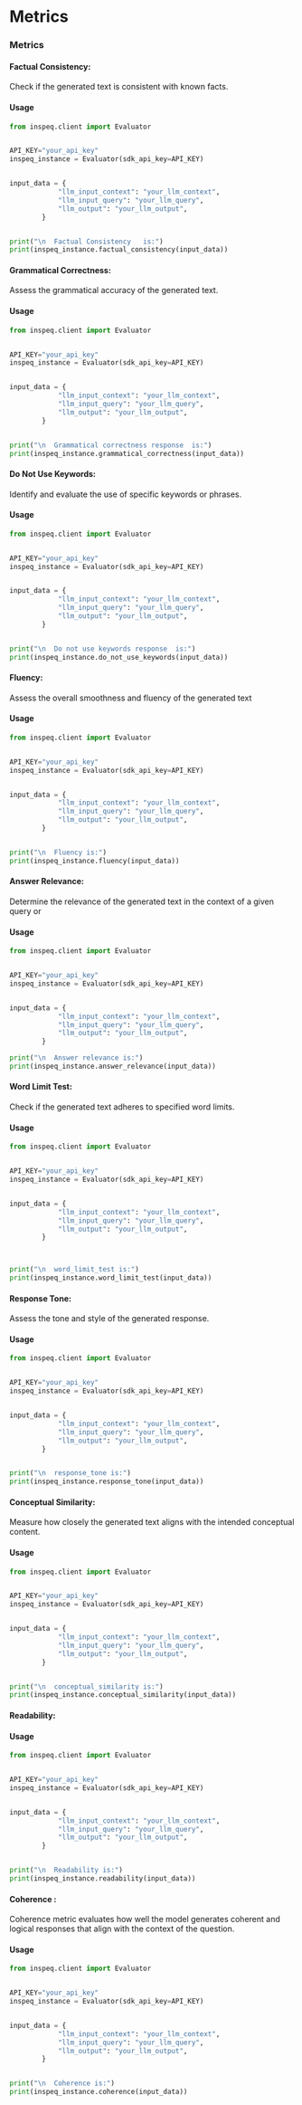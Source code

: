 # Metrics

### Metrics

#### Factual Consistency:

Check if the generated text is consistent with known facts.

#### Usage

```python
from inspeq.client import Evaluator


API_KEY="your_api_key"
inspeq_instance = Evaluator(sdk_api_key=API_KEY)


input_data = {
            "llm_input_context": "your_llm_context",
            "llm_input_query": "your_llm_query",
            "llm_output": "your_llm_output",
        }


print("\n  Factual Consistency   is:")
print(inspeq_instance.factual_consistency(input_data))
```

#### Grammatical Correctness:

Assess the grammatical accuracy of the generated text.

#### Usage

```python
from inspeq.client import Evaluator


API_KEY="your_api_key"
inspeq_instance = Evaluator(sdk_api_key=API_KEY)


input_data = {
            "llm_input_context": "your_llm_context",
            "llm_input_query": "your_llm_query",
            "llm_output": "your_llm_output",
        }


print("\n  Grammatical correctness response  is:")
print(inspeq_instance.grammatical_correctness(input_data))
```

#### Do Not Use Keywords:

Identify and evaluate the use of specific keywords or phrases.

#### Usage

```python
from inspeq.client import Evaluator


API_KEY="your_api_key"
inspeq_instance = Evaluator(sdk_api_key=API_KEY)


input_data = {
            "llm_input_context": "your_llm_context",
            "llm_input_query": "your_llm_query",
            "llm_output": "your_llm_output",
        }


print("\n  Do not use keywords response  is:")
print(inspeq_instance.do_not_use_keywords(input_data))
```

#### Fluency:

Assess the overall smoothness and fluency of the generated text

#### Usage

```python
from inspeq.client import Evaluator


API_KEY="your_api_key"
inspeq_instance = Evaluator(sdk_api_key=API_KEY)


input_data = {
            "llm_input_context": "your_llm_context",
            "llm_input_query": "your_llm_query",
            "llm_output": "your_llm_output",
        }


print("\n  Fluency is:")
print(inspeq_instance.fluency(input_data))
```

#### Answer Relevance:

Determine the relevance of the generated text in the context of a given query or

#### Usage

```python
from inspeq.client import Evaluator


API_KEY="your_api_key"
inspeq_instance = Evaluator(sdk_api_key=API_KEY)


input_data = {
            "llm_input_context": "your_llm_context",
            "llm_input_query": "your_llm_query",
            "llm_output": "your_llm_output",
        }

print("\n  Answer relevance is:")
print(inspeq_instance.answer_relevance(input_data))
```

#### Word Limit Test:

Check if the generated text adheres to specified word limits.

#### Usage

```python
from inspeq.client import Evaluator


API_KEY="your_api_key"
inspeq_instance = Evaluator(sdk_api_key=API_KEY)


input_data = {
            "llm_input_context": "your_llm_context",
            "llm_input_query": "your_llm_query",
            "llm_output": "your_llm_output",
        }



print("\n  word_limit_test is:")
print(inspeq_instance.word_limit_test(input_data))
```

#### Response Tone:

Assess the tone and style of the generated response.

#### Usage

```python
from inspeq.client import Evaluator


API_KEY="your_api_key"
inspeq_instance = Evaluator(sdk_api_key=API_KEY)


input_data = {
            "llm_input_context": "your_llm_context",
            "llm_input_query": "your_llm_query",
            "llm_output": "your_llm_output",
        }


print("\n  response_tone is:")
print(inspeq_instance.response_tone(input_data))
```

#### Conceptual Similarity:

Measure how closely the generated text aligns with the intended conceptual content.

#### Usage

```python
from inspeq.client import Evaluator


API_KEY="your_api_key"
inspeq_instance = Evaluator(sdk_api_key=API_KEY)


input_data = {
            "llm_input_context": "your_llm_context",
            "llm_input_query": "your_llm_query",
            "llm_output": "your_llm_output",
        }


print("\n  conceptual_similarity is:")
print(inspeq_instance.conceptual_similarity(input_data))
```
#### Readability:


#### Usage

```python
from inspeq.client import Evaluator


API_KEY="your_api_key"
inspeq_instance = Evaluator(sdk_api_key=API_KEY)


input_data = {
            "llm_input_context": "your_llm_context",
            "llm_input_query": "your_llm_query",
            "llm_output": "your_llm_output",
        }


print("\n  Readability is:")
print(inspeq_instance.readability(input_data))
```

#### Coherence :
Coherence metric evaluates how well the model generates coherent and logical responses that align with the context of the question.

#### Usage

```python
from inspeq.client import Evaluator


API_KEY="your_api_key"
inspeq_instance = Evaluator(sdk_api_key=API_KEY)


input_data = {
            "llm_input_context": "your_llm_context",
            "llm_input_query": "your_llm_query",
            "llm_output": "your_llm_output",
        }


print("\n  Coherence is:")
print(inspeq_instance.coherence(input_data))
```
